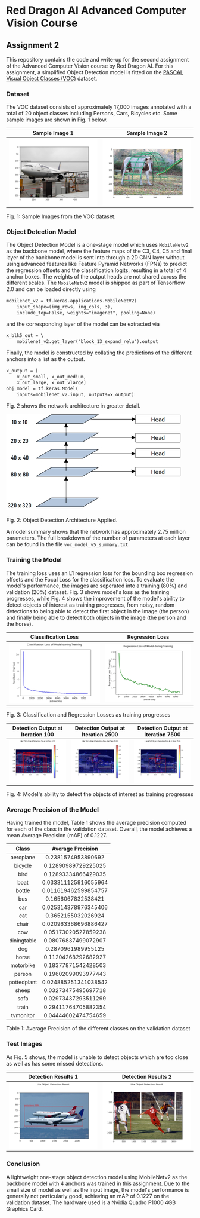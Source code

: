 # Red Dragon AI Advanced Computer Vision Course
## Assignment 2

This repository contains the code and write-up for the second assignment of the Advanced Computer Vision course by Red Dragon AI. For this assignment, a simplified Object Detection model is fitted on the [PASCAL Visual Object Classes (VOC)](http://host.robots.ox.ac.uk/pascal/VOC/) dataset. 

### Dataset
The VOC dataset consists of approximately 17,000 images annotated with a total of 20 object classes including Persons, Cars, Bicycles etc. Some sample images are shown in Fig. 1 below.

Sample Image 1 | Sample Image 2
:-------------:|:-------------:
![voc_image_1](voc_image_1.jpg) | ![voc_image_2](voc_image_2.jpg)

Fig. 1: Sample Images from the VOC dataset.

### Object Detection Model
The Object Detection Model is a one-stage model which uses `MobileNetv2` as the backbone model, where the feature maps of the C3, C4, C5 and final layer of the backbone model is sent into through a 2D CNN layer without using advanced features like Feature Pyramid Networks (FPNs) to predict the regression offsets and the classification logits, resulting in a total of 4 anchor boxes. The weights of the output heads are not shared across the different scales. The `MobileNetv2` model is shipped as part of Tensorflow 2.0 and can be loaded directly using
```
mobilenet_v2 = tf.keras.applications.MobileNetV2(
    input_shape=(img_rows, img_cols, 3), 
    include_top=False, weights="imagenet", pooling=None)
```
and the corresponding layer of the model can be extracted via
```
x_blk5_out = \
    mobilenet_v2.get_layer("block_13_expand_relu").output
```
Finally, the model is constructed by collating the predictions of the different anchors into a list as the output.
```
x_output = [
    x_out_small, x_out_medium, 
    x_out_large, x_out_vlarge]
obj_model = tf.keras.Model(
    inputs=mobilenet_v2.input, outputs=x_output)
```
Fig. 2 shows the network architecture in greater detail.

![network_architecture](object_detection_network_architecture.jpg)

Fig. 2: Object Detection Architecture Applied.

A model summary shows that the network has approximately 2.75 million parameters. The full breakdown of the number of parameters at each layer can be found in the file `voc_model_v5_summary.txt`.

### Training the Model
The training loss uses an L1 regression loss for the bounding box regression offsets and the Focal Loss for the classification loss. To evaluate the model's performance, the images are seperated into a training (80%) and validation (20%) dataset. Fig. 3 shows model's loss as the training progresses, while Fig. 4 shows the improvement of the model's ability to detect objects of interest as training progresses, from noisy, random detections to being able to detect the first object in the image (the person) and finally being able to detect both objects in the image (the person and the horse).

Classification Loss | Regression Loss
:------------------:|:---------------:
![cls_loss](classification_loss.jpg) | ![reg_loss](regression_losses.jpg)

Fig. 3: Classification and Regression Losses as training progresses

Detection Output at Iteration 100 | Detection Output at Iteration 2500 | Detection Output at Iteration 7500
:------------------:|:---------------:|:---------------:
![output_100](https://github.com/WD-Leong/Red-Dragon-AI-Course-Advanced-CV-Assignment/blob/master/assignment_2/Results/voc_obj_detect_100.jpg) | ![output_2500](https://github.com/WD-Leong/Red-Dragon-AI-Course-Advanced-CV-Assignment/blob/master/assignment_2/Results/voc_obj_detect_2500.jpg) | ![output_7500](https://github.com/WD-Leong/Red-Dragon-AI-Course-Advanced-CV-Assignment/blob/master/assignment_2/Results/voc_obj_detect_7500.jpg)

Fig. 4: Model's ability to detect the objects of interest as training progresses

### Average Precision of the Model
Having trained the model, Table 1 shows the average precision computed for each of the class in the validation dataset. Overall, the model achieves a mean Average Precision (mAP) of 0.1227.

Class | Average Precision
:----:|:----------------:
aeroplane | 0.2381574953890692
bicycle | 0.12890989729225025
bird | 0.12893334866429035
boat | 0.033311125916055964
bottle | 0.011619462599854757
bus | 0.1656067832538421
car | 0.025314378976345406
cat | 0.3652155032026924
chair | 0.020963368696886427
cow | 0.05173020527859238
diningtable | 0.08076837499072907
dog | 0.2870961989955125
horse | 0.11204268292682927
motorbike | 0.18377871542428503
person | 0.19602099093977443
pottedplant | 0.024885251341038542
sheep | 0.03273475495697718
sofa | 0.02973437293511299
train | 0.29411764705882354
tvmonitor | 0.04444602474754659

Table 1: Average Precision of the different classes on the validation dataset

### Test Images
As Fig. 5 shows, the model is unable to detect objects which are too close as well as has some missed detections. 

Detection Results 1 | Detection Results 2
:------------------:|:---------------:
![football_detection](https://github.com/WD-Leong/Red-Dragon-AI-Course-Advanced-CV-Assignment/blob/master/assignment_2/Results/voc_lite_object_detection_1.jpg) | ![aeroplane_detection](https://github.com/WD-Leong/Red-Dragon-AI-Course-Advanced-CV-Assignment/blob/master/assignment_2/Results/voc_lite_object_detection_2.jpg)

### Conclusion
A lightweight one-stage object detection model using MobileNetv2 as the backbone model with 4 anchors was trained in this assignment. Due to the small size of model as well as the input image, the model's performance is generally not particularly good, achieving an mAP of 0.1227 on the validation dataset. The hardware used is a Nvidia Quadro P1000 4GB Graphics Card.

